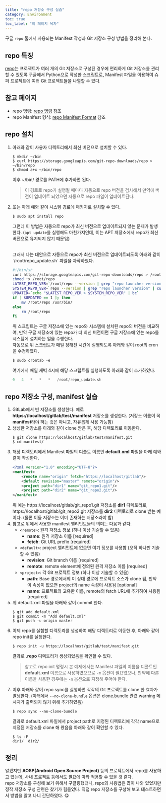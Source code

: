 ```yaml
---
title: "repo 저장소 구성 실습"
category: Environment
toc: true
toc_label: "이 페이지 목차"
---
```


구글 `repo` 툴에서 사용되는 Manifest 작성과 Git 저장소 구성 방법을 정리해 본다.

## repo 특징
[repo](https://code.google.com/archive/p/git-repo/)는 프로젝트가 여러 개의 Git 저장소로 구성된 경우에 편리하게 Git 저장소를 관리할 수 있도록 구글에서 Python으로 작성한 스크립트로, Manifest 파일을 이용하여 슈퍼 프로젝트에 여러 Git 프로젝트들을 나열할 수 있다.  

## 참고 페이지
  * repo 명령: [repo 명령](https://source.android.com/setup/develop/repo) 참조
  * repo Manifest 형식: [repo Manifest Format](https://gerrit.googlesource.com/git-repo/+/master/docs/manifest-format.md) 참조

## repo 설치
1. 아래와 같이 사용자 디렉토리에서 최신 버전으로 설치할 수 있다.
   ```shell
   $ mkdir ~/bin   
   $ curl https://storage.googleapis.com/git-repo-downloads/repo > ~/bin/repo
   $ chmod a+x ~/bin/repo
   ```
   이후 ~/bin/ 경로를 PATH에 추가하면 된다.

   >이 경로로 repo가 실행될 때마다 자동으로 repo 버전을 검사해서 만약에 버전이 업데이트 되었으면 자동으로 repo 파일이 업데이트된다.
1. 또는 아래 예와 같이 시스템 경로에 패키지로 설치할 수 있다.
   ```shell
   $ sudo apt install repo
   ```
   그런데 이 방법은 자동으로 repo가 최신 버전으로 업데이트되지 않는 문제가 발생한다. (`apt update`를 실행해도 마찬가지인데, 이는 APT 저장소에서 repo가 최신 버전으로 유지되지 않기 때문임)

   <br>
   그래서 나는 대안으로 자동으로 repo가 최신 버전으로 업데이트되도록 아래와 같이 `/root/repo_update.sh` 파일을 자작하였다.

   ```bash
   #!/bin/sh
   curl https://storage.googleapis.com/git-repo-downloads/repo > /root/repo
   chmod +x /root/repo
   LATEST_REPO_VER=`/root/repo --version | grep "repo launcher version" | cut -d' ' -f4`
   SYSTEM_REPO_VER=`repo --version | grep "repo launcher version" | cut -d' ' -f4`
   UPDATED=`echo "$LATEST_REPO_VER > $SYSTEM_REPO_VER" | bc`
   if [ $UPDATED == 1 ]; then
       mv /root/repo /usr/bin/
   else
       rm /root/repo
   fi
   ```
   위 스크립트는 구글 저장소에 있는 repo와 시스템에 설치된 repo의 버전을 비교하여, 만약 구글 저장소에 있는 repo가 더 최신 버전이면 구글 저장소에 있는 repo를 시스템에 설치하는 일을 수행한다.  
   자동으로 위 스크립트가 매일 정해진 시간에 실행되도록 아래와 같이 root의 cron을 수정하였다.
   ```shell
   $ sudo crontab -e
   ```
   여기에서 매일 새벽 4시에 해당 스크립트를 실행하도록 아래와 같이 추가하였다.
   ```s
   0   4   *   *   *   /root/repo_update.sh
   ```

## repo 저장소 구성, manifest 실습
1. GitLab에서 빈 저장소를 생성한다. 예로 **https://localhost/gitlab/test/manifest** 저장소를 생성한다. (저장소 이름이 꼭 **manifest**라야 하는 것은 아니고, 자유롭게 사용 가능함)
1. 생성한 저장소를 아래와 같이 clone 받은 후, 해당 디렉토리로 이동한다.
   ```shell
   $ git clone https://localhost/gitlab/test/manifest.git
   $ cd manifest/
   ```
1. 해당 디렉토리에서 Manifest 파일의 디폴트 이름인 **default.xml** 파일을 아래 예와 같이 작성한다.
   ```xml
   <?xml version="1.0" encoding="UTF-8"?>
   <manifest>
       <remote name="origin" fetch="https://localhost/gitlab"/>
       <default revision="master" remote="origin"/>
       <project path="dir1" name="git_repo1.git"/>
       <project path="dir2" name="git_repo2.git"/>
   </manifest>
   ```
   위 예는 https://localhost/gitlab/git_repo1.git 저장소를 **dir1** 디렉토리로, https://localhost/gitlab/git_repo2.git 저장소를 **dir2** 디렉토리로 clone 받는 예이다. (물론 이들 저장소는 이미 존재하는 저장소라야 함)
1. 참고로 위에서 사용한 manifest 엘리먼트들의 의미는 다음과 같다.
   - `<remote>`: 원격 저장소 정보 (하나 이상 기술할 수 있음)
     - **name**: 원격 저장소 이름 [required]
     - **fetch**: Git URL prefix [required]
   - `<default>`: project 엘리먼트에 없으면 여기 정보를 사용함 (오직 하나만 기술할 수 있음)
     - **revision**​: Git branch 이름 [required]
     - **remote**: remote element에 정의된 원격 저장소 이름 [required]
   - `<project>`: 각 Git 프로젝트 정보 (하나 이상 기술할 수 있음)
     - **path**: Base 경로에서의 이 상대 경로에 프로젝트 소스가 clone 됨, 만약 이 속성이 없으면 project의 name 속성이 사용됨 [optional]
     - **name**: 프로젝트의 고유한 이름, remote의 fetch URL에 추가하여 사용됨 [required]
1. 위 default.xml 파일을 아래와 같이 commit 한다.
   ```shell
   $ git add default.xml
   $ git commit -m "Add default.xml"
   $ git push -u origin master
   ```
1. 이제 repo를 실험할 디렉토리를 생성하여 해당 디렉토리로 이동한 후, 아래와 같이 repo init를 실행한다.
   ```shell
   $ repo init -u https://localhost/gitlab/test/manifest.git
   ```
   결과로 **.repo** 디렉토리가 생성되었음을 확인할 수 있다.
   > 참고로 repo init 명령시 본 예제에서는 Manifest 파일의 이름을 디폴트인 **default.xml** 이름으로 사용하였으므로 `-m` 옵션이 필요없으나, 만약에 다른 이름을 사용한 경우에는 `-m` 옵션으로 지정해 주어야 한다.
1. 이후 아래와 같이 repo sync를 실행하면 각각의 Git 프로젝트를 clone 한 효과가 발생한다. (아래에서 `--no-clone-bundle` 옵션은 clone.bundle 관련 warning 메시지가 출력되지 않기 위해 추가하였음)
   ```shell
   $ repo sync --no-clone-bundle
   ```
   결과로 default.xml 파일에서 project path로 지정된 디렉토리에 각각 name으로 지정된 저장소를 clone 해 왔음을 아래와 같이 확인할 수 있다.
   ```shell
   $ ls -F
   dir1/  dir2/
   ```

## 정리
알겠지만 **AOSP(Android Open Source Project)** 등의 프로젝트에서 repo를 사용하고 있는데, 사내 프로젝트 등에서도 필요에 따라 적용할 수 있을 것 같다.  
repo 저장소를 구성해 보기 위해서 구글링했더니, repo의 사용법은 많이 나와 있었지만 정작 저장소 구성 관련은 찾기가 힘들었다. 직접 repo 저장소를 구성해 보고 테스트하면서 방법을 알고 나니 간단하였다. 😋
